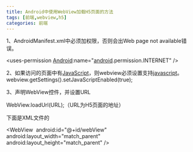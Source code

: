 ```yaml
---
title: Android中使用WebView加载H5页面的方法
tags: [前端,webview,h5]
categories: 前端
---
```

1、AndroidManifest.xml中必须加权限，否则会出Web page not available错误。

<uses-permission [Android](http://lib.csdn.net/base/android):name="[android](http://lib.csdn.net/base/android).permission.INTERNET" />

2、如果访问的页面中有[JavaScript](http://lib.csdn.net/base/javascript)，则webview必须设置支持[javascript](http://lib.csdn.net/base/javascript)。
webview.getSettings().setJavaScriptEnabled(true); 

3、声明WebView控件，并设置URL

WebView.loadUrl(URL);（URL为H5页面的地址）

下面是XML文件的

<WebView
​            android:id="@+id/webView"
​            android:layout_width="match_parent"
​            android:layout_height="match_parent" />